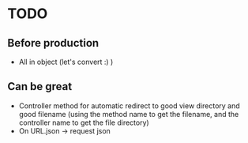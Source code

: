 # TODO

## Before production
- All in object (let's convert :) )

## Can be great
- Controller method for automatic redirect to good view directory and good filename (using the method name to get the filename, and the controller name to get the file directory)
- On URL.json -> request json
